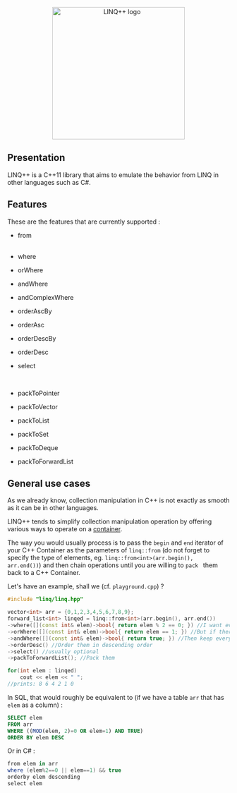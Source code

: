 <p style="text-align: center;"><img src="resources/logo.png" alt="LINQ++ logo" width="300"></p>

## Presentation

LINQ++ is a C++11 library that aims to emulate the behavior from LINQ in other languages such as C#.



## Features

These are the features that are currently supported :

* from<br/><br/>


* where

* orWhere

* andWhere

* andComplexWhere

* orderAscBy

* orderAsc

* orderDescBy

* orderDesc

* select<br/>

  <br/>

* packToPointer

* packToVector

* packToList

* packToSet

* packToDeque

* packToForwardList



## General use cases

As we already know, collection manipulation in C++ is not exactly as smooth as it can be in other languages.

LINQ++ tends to simplify collection manipulation operation by offering various ways to operate on a [container](http://www.cplusplus.com/reference/stl/).



The way you would usually process is to pass the `begin` and `end` iterator of your C++ Container as the parameters of `linq::from` (do not forget to specify the type of elements, eg. `linq::from<int>(arr.begin(), arr.end())`) and then chain operations until you are willing to `pack ` them back to a C++ Container.



Let's have an example, shall we (cf. `playground.cpp`) ?

```c++
#include "linq/linq.hpp"

vector<int> arr = {0,1,2,3,4,5,6,7,8,9};
forward_list<int> linqed = linq::from<int>(arr.begin(), arr.end())
->where([](const int& elem)->bool{ return elem % 2 == 0; }) //I want even numbers only
->orWhere([](const int& elem)->bool{ return elem == 1; }) //But if there are any 1s, keep them
->andWhere([](const int& elem)->bool{ return true; }) //Then keep everything from that
->orderDesc() //Order them in descending order
->select() //usually optional
->packToForwardList(); //Pack them

for(int elem : linqed)
    cout << elem << " ";
//prints: 8 6 4 2 1 0
```

In SQL, that would roughly be equivalent to (if we have a table `arr` that has `elem` as a column) :

```sql
SELECT elem
FROM arr
WHERE ((MOD(elem, 2)=0 OR elem=1) AND TRUE)
ORDER BY elem DESC
```

Or in C# :

```c#
from elem in arr
where (elem%2==0 || elem==1) && true
orderby elem descending
select elem
```

